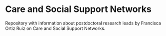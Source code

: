 # Care and Social Support Networks

Repository with information about postdoctoral research leads by Francisca Ortiz Ruiz on Care and Social Support Networks. 
